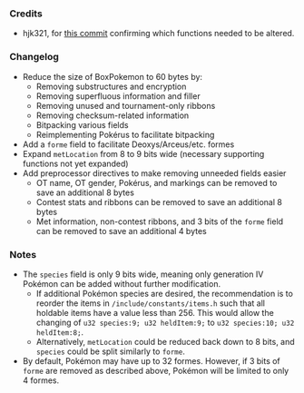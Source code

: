 ### Credits

* hjk321, for [this commit](https://github.com/hjk321/pokeemerald/commit/9782dd87fce7e6e897794cd345fbfc71d622d449) confirming which functions needed to be altered.

### Changelog

* Reduce the size of BoxPokemon to 60 bytes by:
    * Removing substructures and encryption
    * Removing superfluous information and filler
    * Removing unused and tournament-only ribbons
    * Removing checksum-related information
    * Bitpacking various fields
    * Reimplementing Pokérus to facilitate bitpacking
* Add a `forme` field to facilitate Deoxys/Arceus/etc. formes
* Expand `metLocation` from 8 to 9 bits wide (necessary supporting functions not yet expanded)
* Add preprocessor directives to make removing unneeded fields easier
    * OT name, OT gender, Pokérus, and markings can be removed to save an additional 8 bytes
    * Contest stats and ribbons can be removed to save an additional 8 bytes
    * Met information, non-contest ribbons, and 3 bits of the `forme` field can be removed to save an additional 4 bytes

### Notes

* The `species` field is only 9 bits wide, meaning only generation IV Pokémon can be added without further modification.
    * If additional Pokémon species are desired, the recommendation is to reorder the items in `/include/constants/items.h` such that all holdable items have a value less than 256. This would allow the changing of `u32 species:9; u32 heldItem:9;` to `u32 species:10; u32 heldItem:8;`.
    * Alternatively, `metLocation` could be reduced back down to 8 bits, and `species` could be split similarly to `forme`.
* By default, Pokémon may have up to 32 formes. However, if 3 bits of `forme` are removed as described above, Pokémon will be limited to only 4 formes.

